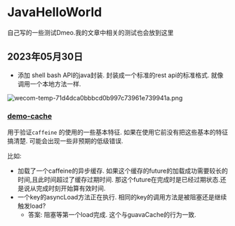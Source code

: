 # JavaHelloWorld
自己写的一些测试Dmeo.我的文章中相关的测试也会放到这里


## 2023年05月30日

- 添加 shell bash API的java封装. 封装成一个标准的rest api的标准格式. 就像调用一个本地方法一样. 


![wecom-temp-71d4dca0bbbcd0b997c73961e739941a.png](https://upload.firfor.cn/images/README/1704279529025.png?imageView2/0/interlace/1/q/50|imageslim)



### [demo-cache](demo-cache)

用于验证`caffeine` 的使用的一些基本特征. 如果在使用它前没有把这些基本的特征搞清楚. 可能会出现一些非预期的低级错误. 

比如:

- 加载了一个caffeine的异步缓存. 如果这个缓存的future的加载成功需要较长的时间,且此时间超过了缓存过期时间. 那这个future在完成时是已经过期状态.还是说从完成时刻开始算有效时间.
- 一个key的asyncLoad方法正在执行. 相同的key的调用方法是被阻塞还是继续触发load? 
  - 答案: 阻塞等第一个load完成.  这个与guavaCache的行为一致. 